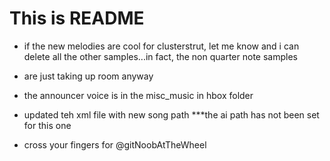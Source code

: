 # This is README

- if the new melodies are cool for clusterstrut, let me know and i can delete all the other samples...in fact, the non quarter note samples
- are just taking up room anyway

- the announcer voice is in the misc_music in hbox folder
- updated teh xml file with new song path ***the ai path has not been set for this one

- cross your fingers for @gitNoobAtTheWheel